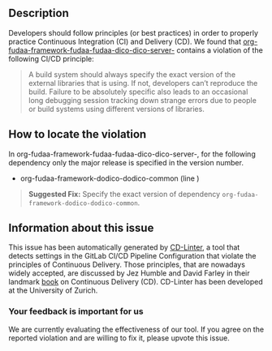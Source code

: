 
## Description
Developers should follow principles (or best practices) in order to properly practice Continuous Integration (CI) and Delivery (CD).
We found that [org-fudaa-framework-fudaa-fudaa-dico-dico-server-](https://gitlab.com/fudaa/fudaa-framework/blob/master/.gitlab-ci.yml) contains a violation of the following CI/CD principle:

> A build system should always specify the exact version of the external libraries that is using.
If not, developers can’t reproduce the build. Failure to be absolutely specific also leads to an occasional long debugging session tracking down strange errors due to people or build systems using different versions of libraries.

## How to locate the violation

In org-fudaa-framework-fudaa-fudaa-dico-dico-server-, for the following dependency only the major release is specified in the version number.

* org-fudaa-framework-dodico-dodico-common (line )

> **Suggested Fix:** Specify the exact version of dependency `org-fudaa-framework-dodico-dodico-common`.

## Information about this issue

This issue has been automatically generated by [CD-Linter](https://gitlab.com/Jancso/configuration-analytics), a tool that detects settings in the GitLab CI/CD Pipeline Configuration that violate the principles of Continuous Delivery. Those principles, that are nowadays widely accepted, are discussed by Jez Humble and David Farley in their landmark [book](https://www.oreilly.com/library/view/continuous-delivery-reliable/9780321670250/) on Continuous Delivery (CD). CD-Linter has been developed at the University of Zurich.

### Your feedback is important for us
We are currently evaluating the effectiveness of our tool. If you agree on the reported violation and are willing to fix it, please upvote this issue.